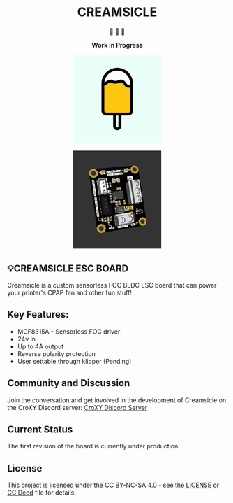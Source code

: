 <div align="center">
    
# CREAMSICLE

:construction: :construction: :construction:

**Work in Progress**


<p align="center" width="100%">
    <img width="40%" src="https://github.com/ENSO-3D/creamsicle/blob/main/images/CreamsicleICON.png"> 
</p>

<p align="center" width="100%">
    <img width="40%" src="https://github.com/ENSO-3D/creamsicle/blob/main/images/creamsicle001.png"> 
</p>

</div>


## :bulb:CREAMSICLE ESC BOARD

Creamsicle is a custom sensorless FOC BLDC ESC board that can power your printer's CPAP fan and other fun stuff!


## Key Features:

- MCF8315A - Sensorless FOC driver
- 24v in
- Up to 4A output
- Reverse polarity protection
- User settable through klipper (Pending)


## Community and Discussion

Join the conversation and get involved in the development of Creamsicle on the CroXY Discord server: [CroXY Discord Server](https://discord.gg/bcrQ7cnHSE)


## Current Status

The first revision of the board is currently under production.


## License

This project is licensed under the CC BY-NC-SA 4.0 - see the [LICENSE](./LICENSE) or [CC Deed](https://creativecommons.org/licenses/by-nc-sa/4.0/deed.en) file for details.
